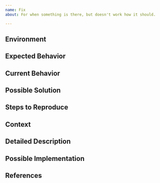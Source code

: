 ```yaml
---
name: Fix
about: For when something is there, but doesn't work how it should.

---
```


<!--- 
      Provide a general summary of the issue in the Title above 
--->

## Environment
<!--- 
      Please describe what is used in terms of tools/packages/os and which versions. 
      This will help to undesrtand if something is out of date, or not in sync with the rest of the team. 
--->

## Expected Behavior
<!--- 
      Tell us what should happen 
--->

## Current Behavior
<!--- 
      Tell us what happens instead of the expected behavior 
--->

## Possible Solution
<!--- 
      Not obligatory, but suggest a fix/reason for the bug, 
--->

## Steps to Reproduce
<!--- 
      Provide a link to a live example, or an unambiguous set of steps to 
      reproduce this bug. Include code to reproduce, if relevant 
--->

## Context 
<!--- 
      How has this issue affected you? What are you trying to accomplish? 
      Providing context helps us come up with a solution that is most useful in the real world 
--->

## Detailed Description
<!--- 
      Provide a detailed description of the change or addition you are proposing 
--->

## Possible Implementation
<!--- 
      Not obligatory, but suggest an idea for implementing addition or change 
--->

## References
<!--- 
      Are there any other GitHub issues (open or closed) or pull requests that should be linked here? Vendor blog posts or documentation? 
--->
